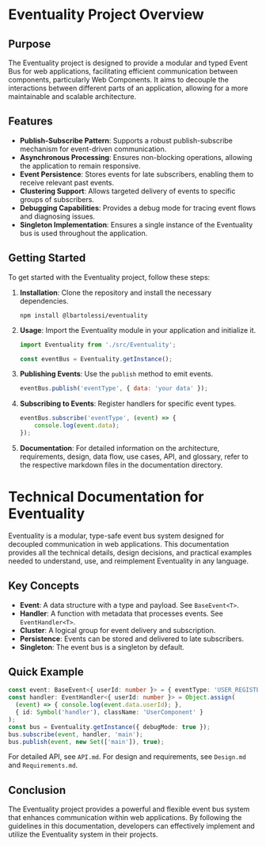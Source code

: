 # Eventuality Project Overview

## Purpose

The Eventuality project is designed to provide a modular and typed Event Bus for web applications, facilitating efficient communication between components, particularly Web Components. It aims to decouple the interactions between different parts of an application, allowing for a more maintainable and scalable architecture.

## Features

- **Publish-Subscribe Pattern**: Supports a robust publish-subscribe mechanism for event-driven communication.
- **Asynchronous Processing**: Ensures non-blocking operations, allowing the application to remain responsive.
- **Event Persistence**: Stores events for late subscribers, enabling them to receive relevant past events.
- **Clustering Support**: Allows targeted delivery of events to specific groups of subscribers.
- **Debugging Capabilities**: Provides a debug mode for tracing event flows and diagnosing issues.
- **Singleton Implementation**: Ensures a single instance of the Eventuality bus is used throughout the application.

## Getting Started

To get started with the Eventuality project, follow these steps:

1. **Installation**: Clone the repository and install the necessary dependencies.

   ```shell
   npm install @lbartolessi/eventuality
   ```

2. **Usage**: Import the Eventuality module in your application and initialize it.

   ```javascript
   import Eventuality from './src/Eventuality';

   const eventBus = Eventuality.getInstance();
   ```

3. **Publishing Events**: Use the `publish` method to emit events.

   ```javascript
   eventBus.publish('eventType', { data: 'your data' });
   ```

4. **Subscribing to Events**: Register handlers for specific event types.

   ```javascript
   eventBus.subscribe('eventType', (event) => {
       console.log(event.data);
   });
   ```

5. **Documentation**: For detailed information on the architecture, requirements, design, data flow, use cases, API, and glossary, refer to the respective markdown files in the documentation directory.

# Technical Documentation for Eventuality

Eventuality is a modular, type-safe event bus system designed for decoupled communication in web applications. This documentation provides all the technical details, design decisions, and practical examples needed to understand, use, and reimplement Eventuality in any language.

## Key Concepts

- **Event**: A data structure with a type and payload. See `BaseEvent<T>`.
- **Handler**: A function with metadata that processes events. See `EventHandler<T>`.
- **Cluster**: A logical group for event delivery and subscription.
- **Persistence**: Events can be stored and delivered to late subscribers.
- **Singleton**: The event bus is a singleton by default.

## Quick Example

```typescript
const event: BaseEvent<{ userId: number }> = { eventType: 'USER_REGISTERED', data: { userId: 1 } };
const handler: EventHandler<{ userId: number }> = Object.assign(
  (event) => { console.log(event.data.userId); },
  { id: Symbol('handler'), className: 'UserComponent' }
);
const bus = Eventuality.getInstance({ debugMode: true });
bus.subscribe(event, handler, 'main');
bus.publish(event, new Set(['main']), true);
```

For detailed API, see `API.md`. For design and requirements, see `Design.md` and `Requirements.md`.

## Conclusion

The Eventuality project provides a powerful and flexible event bus system that enhances communication within web applications. By following the guidelines in this documentation, developers can effectively implement and utilize the Eventuality system in their projects.
